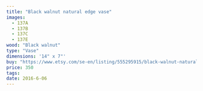 ```yaml
---
title: "Black walnut natural edge vase"
images:
  - 137A
  - 137B
  - 137C
  - 137E
wood: "Black walnut"
type: "Vase"
dimensions: '14" x 7"'
buy: "https://www.etsy.com/se-en/listing/555295915/black-walnut-natural-edge-vase?ref=listing-shop-header-2"
price: 350
tags:
date: 2016-6-06
---
```



